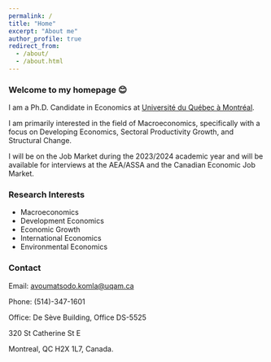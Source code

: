 ```yaml
---
permalink: /
title: "Home"
excerpt: "About me"
author_profile: true
redirect_from: 
  - /about/
  - /about.html
---
```

### Welcome to my homepage 😊
 I am a Ph.D. Candidate in Economics at [Université du Québec à Montréal](https://economie.esg.uqam.ca/en/). 
 
 I am primarily interested in the field of Macroeconomics, specifically with a focus on Developing Economics, Sectoral Productivity Growth, and Structural Change.
 
 I will be on the Job Market during the 2023/2024 academic year and will be available for interviews at the AEA/ASSA and the Canadian Economic Job Market.
 <!-- My [job market paper]() explores ... -->
### Research Interests
* Macroeconomics
* Development Economics
* Economic Growth
* International Economics
* Environmental Economics

### Contact
Email: [avoumatsodo.komla@uqam.ca](avoumatsodo.komla@uqam.ca)

Phone: (514)-347-1601

Office: De Sève Building, Office DS-5525

320 St Catherine St E

Montreal, QC H2X 1L7, Canada.

